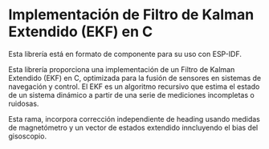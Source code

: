 # Implementación de Filtro de Kalman Extendido (EKF) en C

Esta librería está en formato de componente para su uso con ESP-IDF.

Esta librería proporciona una implementación de un Filtro de Kalman Extendido (EKF) en C, optimizada para la fusión de sensores en sistemas de navegación y control. El EKF es un algoritmo recursivo que estima el estado de un sistema dinámico a partir de una serie de mediciones incompletas o ruidosas. 

Esta rama, incorpora corrección independiente de heading usando medidas de magnetómetro y un vector de estados extendido inncluyendo el bias del gisoscopio.
